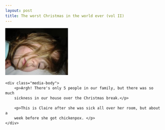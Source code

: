 ```yaml
---
layout: post
title: The worst Christmas in the world ever (vol II)
---
```

<div class="media">
    <img src="/images/content/20081227-DSC02452.jpg" alt="photo"/>

    <div class="media-body">
        <p>Argh! There's only 5 people in our family, but there was so much
        sickness in our house over the Christmas break.</p>

        <p>This is Claire after she was sick all over her room, but about a
        week before she got chickenpox. </p>
    </div>
</div>
